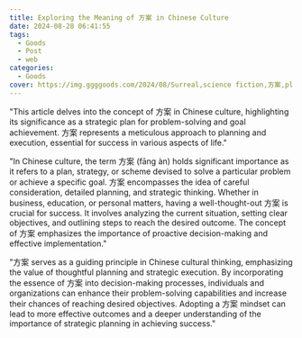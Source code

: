 ```yaml
---
title: Exploring the Meaning of 方案 in Chinese Culture
date: 2024-08-28 06:41:55
tags:
  - Goods
  - Post
  - web
categories:
  - Goods
cover: https://img.ggggoods.com/2024/08/Surreal,science fiction,方案,plan,technology,tech,diagrams,renderings,colors_20240830_00001_.png
---
```


"This article delves into the concept of 方案 in Chinese culture, highlighting its significance as a strategic plan for problem-solving and goal achievement. 方案 represents a meticulous approach to planning and execution, essential for success in various aspects of life."

"In Chinese culture, the term 方案 (fāng àn) holds significant importance as it refers to a plan, strategy, or scheme devised to solve a particular problem or achieve a specific goal. 方案 encompasses the idea of careful consideration, detailed planning, and strategic thinking. Whether in business, education, or personal matters, having a well-thought-out 方案 is crucial for success. It involves analyzing the current situation, setting clear objectives, and outlining steps to reach the desired outcome. The concept of 方案 emphasizes the importance of proactive decision-making and effective implementation."

"方案 serves as a guiding principle in Chinese cultural thinking, emphasizing the value of thoughtful planning and strategic execution. By incorporating the essence of 方案 into decision-making processes, individuals and organizations can enhance their problem-solving capabilities and increase their chances of reaching desired objectives. Adopting a 方案 mindset can lead to more effective outcomes and a deeper understanding of the importance of strategic planning in achieving success."

